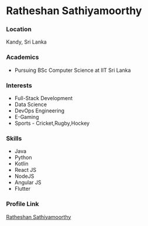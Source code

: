 # Ratheshan Sathiyamoorthy

### Location

Kandy, Sri Lanka

### Academics

- Pursuing BSc Computer Science at IIT Sri Lanka

### Interests

- Full-Stack Development
- Data Science
- DevOps Engineering
- E-Gaming
- Sports - Cricket,Rugby,Hockey

### Skills

- Java
- Python
- Kotlin
- React JS
- NodeJS
- Angular JS
- Flutter

### Profile Link

[Ratheshan Sathiyamoorthy](https://github.com/Ratheshan03)

